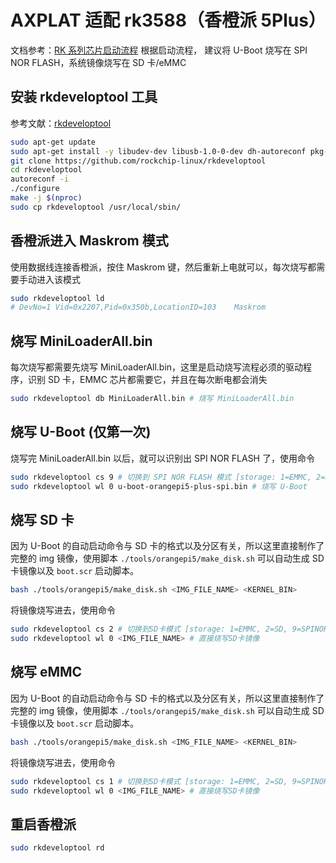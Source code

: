 # AXPLAT 适配 rk3588（香橙派 5Plus）

文档参考：[RK 系列芯片启动流程](./tools/docs/瑞芯微%20RK%20系列芯片启动流程简析.pdf)
根据启动流程， 建议将 U-Boot 烧写在 SPI NOR FLASH，系统镜像烧写在 SD 卡/eMMC

## 安装 rkdeveloptool 工具

参考文献：[rkdeveloptool](https://docs.radxa.com/rock3/rock3c/low-level-dev/rkdeveloptool?host-os=archlinux)

```bash
sudo apt-get update
sudo apt-get install -y libudev-dev libusb-1.0-0-dev dh-autoreconf pkg-config libusb-1.0 build-essential git wget
git clone https://github.com/rockchip-linux/rkdeveloptool
cd rkdeveloptool
autoreconf -i
./configure
make -j $(nproc)
sudo cp rkdeveloptool /usr/local/sbin/
```

## 香橙派进入 Maskrom 模式

使用数据线连接香橙派，按住 Maskrom 键，然后重新上电就可以，每次烧写都需要手动进入该模式

```bash
sudo rkdeveloptool ld
# DevNo=1 Vid=0x2207,Pid=0x350b,LocationID=103    Maskrom
```

## 烧写 MiniLoaderAll.bin

每次烧写都需要先烧写 MiniLoaderAll.bin，这里是启动烧写流程必须的驱动程序，识别 SD 卡，EMMC 芯片都需要它，并且在每次断电都会消失

``` bash
sudo rkdeveloptool db MiniLoaderAll.bin # 烧写 MiniLoaderAll.bin
```

## 烧写 U-Boot (仅第一次)

烧写完 MiniLoaderAll.bin 以后，就可以识别出 SPI NOR FLASH 了，使用命令

```bash
sudo rkdeveloptool cs 9 # 切换到 SPI NOR FLASH 模式 [storage: 1=EMMC, 2=SD, 9=SPINOR]
sudo rkdeveloptool wl 0 u-boot-orangepi5-plus-spi.bin # 烧写 U-Boot
```

## 烧写 SD 卡

因为 U-Boot 的自动启动命令与 SD 卡的格式以及分区有关，所以这里直接制作了完整的 img 镜像，使用脚本 `./tools/orangepi5/make_disk.sh` 可以自动生成 SD 卡镜像以及 `boot.scr` 启动脚本。

```bash
bash ./tools/orangepi5/make_disk.sh <IMG_FILE_NAME> <KERNEL_BIN>
```

将镜像烧写进去，使用命令

```bash
sudo rkdeveloptool cs 2 # 切换到SD卡模式 [storage: 1=EMMC, 2=SD, 9=SPINOR]
sudo rkdeveloptool wl 0 <IMG_FILE_NAME> # 直接烧写SD卡镜像
```

## 烧写 eMMC

因为 U-Boot 的自动启动命令与 SD 卡的格式以及分区有关，所以这里直接制作了完整的 img 镜像，使用脚本 `./tools/orangepi5/make_disk.sh` 可以自动生成 SD 卡镜像以及 `boot.scr` 启动脚本。

```bash
bash ./tools/orangepi5/make_disk.sh <IMG_FILE_NAME> <KERNEL_BIN>
```

将镜像烧写进去，使用命令

```bash
sudo rkdeveloptool cs 1 # 切换到SD卡模式 [storage: 1=EMMC, 2=SD, 9=SPINOR]
sudo rkdeveloptool wl 0 <IMG_FILE_NAME> # 直接烧写SD卡镜像
```

## 重启香橙派

```bash
sudo rkdeveloptool rd
```

